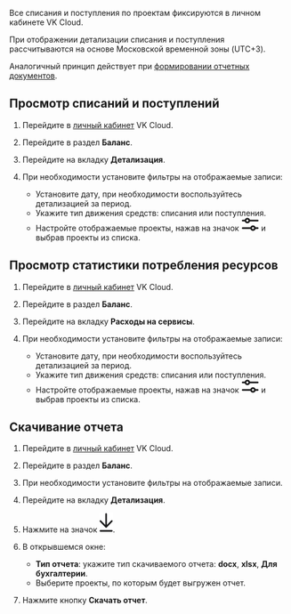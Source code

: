 Все списания и поступления по проектам фиксируются в личном кабинете VK Cloud.

<warn>

При отображении детализации списания и поступления рассчитываются на основе Московской временной зоны (UTC+3).

Аналогичный принцип действует при [формировании отчетных документов](../report/).

</warn>

## Просмотр списаний и поступлений

1. Перейдите в [личный кабинет](https://mcs.mail.ru/app/) VK Cloud.
1. Перейдите в раздел **Баланс**.
1. Перейдите на вкладку **Детализация**.
1. При необходимости установите фильтры на отображаемые записи:

   - Установите дату, при необходимости воспользуйтесь детализацией за период.
   - Укажите тип движения средств: списания или поступления.
   - Настройте отображаемые проекты, нажав на значок ![Фильтр](./assets/filter_icon.svg "inline") и выбрав проекты из списка.

## Просмотр статистики потребления ресурсов

1. Перейдите в [личный кабинет](https://mcs.mail.ru/app/) VK Cloud.
1. Перейдите в раздел **Баланс**.
1. Перейдите на вкладку **Расходы на сервисы**.
1. При необходимости установите фильтры на отображаемые записи:

   - Установите дату, при необходимости воспользуйтесь детализацией за период.
   - Укажите тип движения средств: списания или поступления.
   - Настройте отображаемые проекты, нажав на значок ![Фильтр](./assets/filter_icon.svg "inline") и выбрав проекты из списка.

## Скачивание отчета

1. Перейдите в [личный кабинет](https://mcs.mail.ru/app/) VK Cloud.
1. Перейдите в раздел **Баланс**.
1. При необходимости установите фильтры на отображаемые записи.
1. Перейдите на вкладку **Детализация**.
1. Нажмите на значок ![Скачать](./assets/download_icon.svg "inline").
1. В открывшемся окне:

   - **Тип отчета**: укажите тип скачиваемого отчета: **docx**, **xlsx**, **Для бухгалтерии**.
   - Выберите проекты, по которым будет выгружен отчет.

1. Нажмите кнопку **Скачать отчет**.

